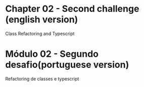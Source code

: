 # Chapter 02 - Second challenge (english version)
Class Refactoring and Typescript

# Módulo 02 - Segundo desafio(portuguese version)
Refactoring de classes e typescript
